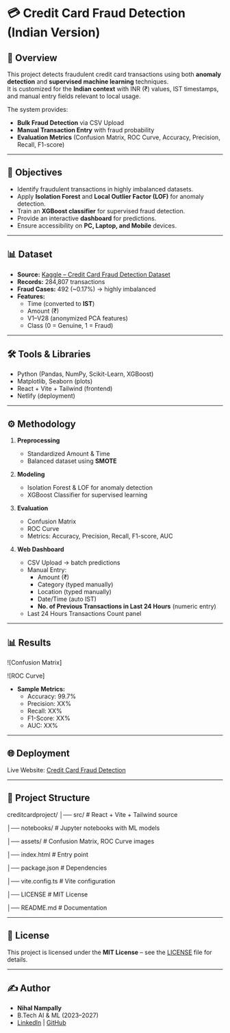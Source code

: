 # 💳 Credit Card Fraud Detection (Indian Version)

## 📖 Overview
This project detects fraudulent credit card transactions using both **anomaly detection** and **supervised machine learning** techniques.  
It is customized for the **Indian context** with INR (₹) values, IST timestamps, and manual entry fields relevant to local usage.  

The system provides:
- **Bulk Fraud Detection** via CSV Upload
- **Manual Transaction Entry** with fraud probability
- **Evaluation Metrics** (Confusion Matrix, ROC Curve, Accuracy, Precision, Recall, F1-score)

---

## 🎯 Objectives
- Identify fraudulent transactions in highly imbalanced datasets.  
- Apply **Isolation Forest** and **Local Outlier Factor (LOF)** for anomaly detection.  
- Train an **XGBoost classifier** for supervised fraud detection.  
- Provide an interactive **dashboard** for predictions.  
- Ensure accessibility on **PC, Laptop, and Mobile** devices.  

---

## 📊 Dataset
- **Source:** [Kaggle – Credit Card Fraud Detection Dataset](https://www.kaggle.com/datasets/mlg-ulb/creditcardfraud)  
- **Records:** 284,807 transactions  
- **Fraud Cases:** 492 (~0.17%) → highly imbalanced  
- **Features:**
  - Time (converted to **IST**)  
  - Amount (₹)  
  - V1–V28 (anonymized PCA features)  
  - Class (0 = Genuine, 1 = Fraud)  

---

## 🛠️ Tools & Libraries
- Python (Pandas, NumPy, Scikit-Learn, XGBoost)  
- Matplotlib, Seaborn (plots)  
- React + Vite + Tailwind (frontend)  
- Netlify (deployment)  

---

## ⚙️ Methodology
1. **Preprocessing**
   - Standardized Amount & Time  
   - Balanced dataset using **SMOTE**  

2. **Modeling**
   - Isolation Forest & LOF for anomaly detection  
   - XGBoost Classifier for supervised learning  

3. **Evaluation**
   - Confusion Matrix  
   - ROC Curve  
   - Metrics: Accuracy, Precision, Recall, F1-score, AUC  

4. **Web Dashboard**
   - CSV Upload → batch predictions  
   - Manual Entry:
     - Amount (₹)  
     - Category (typed manually)  
     - Location (typed manually)  
     - Date/Time (auto IST)  
     - **No. of Previous Transactions in Last 24 Hours** (numeric entry)  
   - Last 24 Hours Transactions Count panel  

---

## 📊 Results
![Confusion Matrix]

![ROC Curve]


- **Sample Metrics:**  
  - Accuracy: 99.7%  
  - Precision: XX%  
  - Recall: XX%  
  - F1-Score: XX%  
  - AUC: XX%  

---

## 🌐 Deployment
Live Website: [Credit Card Fraud Detection](https://credit-card-fraud.netlify.app/)  

---

## 📂 Project Structure
creditcardproject/
│── src/ # React + Vite + Tailwind source

│── notebooks/ # Jupyter notebooks with ML models

│── assets/ # Confusion Matrix, ROC Curve images

│── index.html # Entry point

│── package.json # Dependencies

│── vite.config.ts # Vite configuration

│── LICENSE # MIT License

│── README.md # Documentation

---

## 📄 License
This project is licensed under the **MIT License** – see the [LICENSE](LICENSE) file for details.  

---

## ✍️ Author
- **Nihal Nampally**  
- B.Tech AI & ML (2023–2027)  
- [LinkedIn](https://www.linkedin.com/in/nihal-nampally/) | [GitHub](https://github.com/NampllayNihal)  
